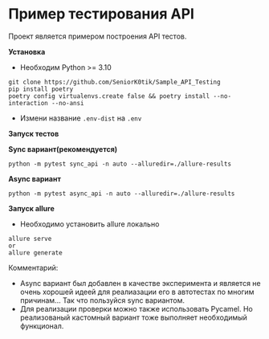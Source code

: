 # Пример тестирования API

Проект является примером построения API тестов.

**Установка**
- Необходим Python >= 3.10
```
git clone https://github.com/SeniorK0tik/Sample_API_Testing
pip install poetry
poetry config virtualenvs.create false && poetry install --no-interaction --no-ansi
```
- Измени название `.env-dist` на `.env`

**Запуск тестов**

**Sync вариант(рекомендуется)**
```
python -m pytest sync_api -n auto --alluredir=./allure-results
```
**Async вариант**
```
python -m pytest async_api -n auto --alluredir=./allure-results
```

**Запуск allure**
- Необходимо установить allure локально
```
allure serve
or
allure generate
```

Комментарий:
- Async вариант был добавлен в качестве эксперимента и является не очень хорошей идеей для реалиазации его в автотестах по многим причинам... Так что пользуйся sync вариантом.
- Для реализации проверки можно также использовать Pycamel. Но реализованый кастомный вариант тоже выполняет необходимый функционал.
